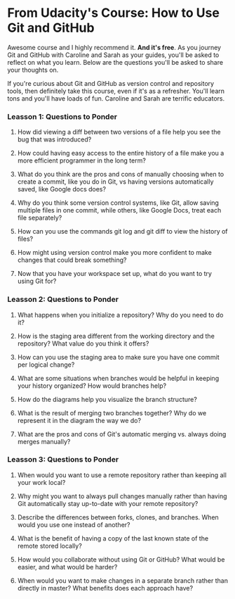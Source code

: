 # From Udacity's Course: How to Use Git and GitHub

Awesome course and I highly recommend it. **And it's free**. As you journey Git and GitHub with Caroline and Sarah as your
guides, you'll be asked to reflect on what you learn. Below are the questions you'll be asked to share your thoughts on.

If you're curious about Git and GitHub as version control and repository tools, then definitely take this course, even
if it's as a refresher. You'll learn tons and you'll have loads of fun. Caroline and Sarah are terrific educators.

### Leasson 1: Questions to Ponder

1. How did viewing a diff between two versions of a file help you see the bug that was introduced?

2. How could having easy access to the entire history of a file make you a more efficient programmer in the long term?

3. What do you think are the pros and cons of manually choosing when to create a commit, like you do in Git, vs having
versions automatically saved, like Google docs does?

4. Why do you think some version control systems, like Git, allow saving multiple files in one commit, while others, like
Google Docs, treat each file separately?

5. How can you use the commands git log and git diff to view the history of files?

6. How might using version control make you more confident to make changes that could break something?

7. Now that you have your workspace set up, what do you want to try using Git for?

### Leasson 2: Questions to Ponder

1. What happens when you initialize a repository? Why do you need to do it?

2. How is the staging area different from the working directory and the repository? What value do you think it offers?

3. How can you use the staging area to make sure you have one commit per logical change?

4. What are some situations when branches would be helpful in keeping your history organized? How would branches help?

5. How do the diagrams help you visualize the branch structure?

6. What is the result of merging two branches together? Why do we represent it in the diagram the way we do?

7. What are the pros and cons of Git's automatic merging vs. always doing merges manually?

### Leasson 3: Questions to Ponder

1. When would you want to use a remote repository rather than keeping all your work local?

2. Why might you want to always pull changes manually rather than having Git automatically stay up-to-date with your
remote repository?

3. Describe the differences between forks, clones, and branches.  When would you use one instead of another?

4. What is the benefit of having a copy of the last known state of the remote stored locally?

5. How would you collaborate without using Git or GitHub?  What would be easier, and what would be harder?

6. When would you want to make changes in a separate branch rather than directly in master?  What benefits does each
approach have?
